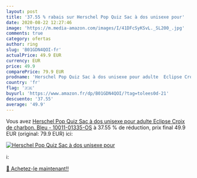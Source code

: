 ```yaml
---
layout: post
title: '37.55 % rabais sur Herschel Pop Quiz Sac à dos unisexe pour'
date: 2020-08-22 12:27:46
image: 'https://m.media-amazon.com/images/I/41DFcSyKSvL._SL200_.jpg'
comments: true
category: ofertas
author: ring
slug: 'B01GDN4QOI-fr'
actualPrice: 49.9 EUR
currency: EUR
price: 49.9
comparePrice: 79.9 EUR
prodname: 'Herschel Pop Quiz Sac à dos unisexe pour adulte  Eclipse Croix de charbon.  Bleu  - 10011-01335-OS'
country: 'fr'
flag: '🇫🇷'
buyurl: 'https://www.amazon.fr/dp/B01GDN4QOI/?tag=tolees0d-21'
descuento: '37.55'
average: '49.9'
---
```


Vous avez [Herschel Pop Quiz Sac à dos unisexe pour adulte  Eclipse Croix de charbon.  Bleu  - 10011-01335-OS](https://www.amazon.fr/dp/B01GDN4QOI/?tag=tolees0d-21)  à  37.55 % de réduction, prix final  49.9 EUR (original: 79.9 EUR) ici:

[![Herschel Pop Quiz Sac à dos unisexe pour](https://m.media-amazon.com/images/I/41DFcSyKSvL._SL200_.jpg)](https://www.amazon.fr/dp/B01GDN4QOI/?tag=tolees0d-21)

ℹ️:


[🛒 Achetez-le maintenant!!](https://www.amazon.fr/dp/B01GDN4QOI/?tag=tolees0d-21)
